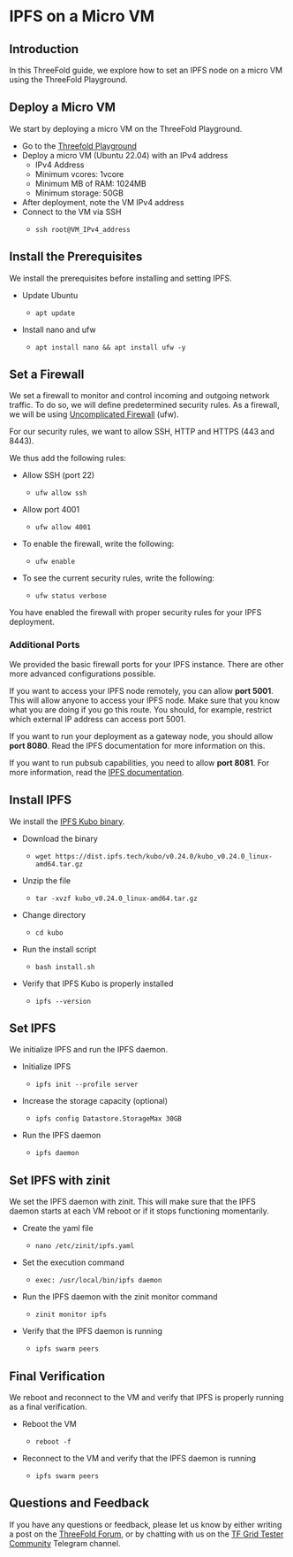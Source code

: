 <h1> IPFS on a Micro VM</h1>



## Introduction

In this ThreeFold guide, we explore how to set an IPFS node on a micro VM using the ThreeFold Playground.

## Deploy a Micro VM

We start by deploying a micro VM on the ThreeFold Playground.

* Go to the [Threefold Playground](https://playground.grid.tf/#/)
* Deploy a micro VM (Ubuntu 22.04) with an IPv4 address
  * IPv4 Address
  * Minimum vcores: 1vcore
  * Minimum MB of RAM: 1024MB
  * Minimum storage: 50GB
* After deployment, note the VM IPv4 address
* Connect to the VM via SSH
  * ``` 
    ssh root@VM_IPv4_address
    ```

## Install the Prerequisites

We install the prerequisites before installing and setting IPFS.

* Update Ubuntu
  * ```
    apt update
    ```
* Install nano and ufw
  * ```
    apt install nano && apt install ufw -y
    ```

## Set a Firewall

We set a firewall to monitor and control incoming and outgoing network traffic. To do so, we will define predetermined security rules. As a firewall, we will be using [Uncomplicated Firewall](https://wiki.ubuntu.com/UncomplicatedFirewall) (ufw).

For our security rules, we want to allow SSH, HTTP and HTTPS (443 and 8443).

We thus add the following rules:

* Allow SSH (port 22)
  * ```
    ufw allow ssh
    ```
* Allow port 4001
  * ```
    ufw allow 4001
    ```
* To enable the firewall, write the following:
  * ```
    ufw enable
    ```

* To see the current security rules, write the following:
  * ```
    ufw status verbose
    ```

You have enabled the firewall with proper security rules for your IPFS deployment.

### Additional Ports

We provided the basic firewall ports for your IPFS instance. There are other more advanced configurations possible.

If you want to access your IPFS node remotely, you can allow **port 5001**. This will allow anyone to access your IPFS node. Make sure that you know what you are doing if you go this route. You should, for example, restrict which external IP address can access port 5001.

If you want to run your deployment as a gateway node, you should allow **port 8080**. Read the IPFS documentation for more information on this.

If you want to run pubsub capabilities, you need to allow **port 8081**. For more information, read the [IPFS documentation](https://blog.ipfs.tech/25-pubsub/).

## Install IPFS

We install the [IPFS Kubo binary](https://docs.ipfs.tech/install/command-line/#install-official-binary-distributions).

* Download the binary
  * ```
    wget https://dist.ipfs.tech/kubo/v0.24.0/kubo_v0.24.0_linux-amd64.tar.gz
    ```
* Unzip the file
  * ```
    tar -xvzf kubo_v0.24.0_linux-amd64.tar.gz
    ```
* Change directory
  * ```
    cd kubo
    ```
* Run the install script
  * ```
    bash install.sh
    ```
* Verify that IPFS Kubo is properly installed
  * ```
    ipfs --version
    ```

## Set IPFS

We initialize IPFS and run the IPFS daemon.

* Initialize IPFS
  * ```
    ipfs init --profile server
    ```
* Increase the storage capacity (optional)
  * ```
    ipfs config Datastore.StorageMax 30GB
    ```
* Run the IPFS daemon
  * ```
    ipfs daemon
    ```

## Set IPFS with zinit

We set the IPFS daemon with zinit. This will make sure that the IPFS daemon starts at each VM reboot or if it stops functioning momentarily.

* Create the yaml file
  * ```
    nano /etc/zinit/ipfs.yaml
    ```
* Set the execution command
  * ```
    exec: /usr/local/bin/ipfs daemon
    ```
* Run the IPFS daemon with the zinit monitor command
  * ```
    zinit monitor ipfs
    ```
* Verify that the IPFS daemon is running
  * ```
    ipfs swarm peers
    ```

## Final Verification

We reboot and reconnect to the VM and verify that IPFS is properly running as a final verification.

* Reboot the VM
  * ```
    reboot -f
    ```
* Reconnect to the VM and verify that the IPFS daemon is running
  * ```
    ipfs swarm peers
    ```

## Questions and Feedback

If you have any questions or feedback, please let us know by either writing a post on the [ThreeFold Forum](https://forum.threefold.io/), or by chatting with us on the [TF Grid Tester Community](https://t.me/threefoldtesting) Telegram channel.
